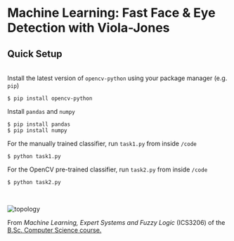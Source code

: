 # **Machine Learning: Fast Face & Eye Detection with Viola-Jones**



## **Quick Setup** 
<br/>Install the latest version of `` opencv-python `` using your package manager (e.g. ``pip``)

    $ pip install opencv-python

Install ``pandas`` and ``numpy``

    $ pip install pandas
    $ pip install numpy

For the manually trained classifier, run ``task1.py`` from inside ``/code``

    $ python task1.py

For the OpenCV pre-trained classifier, run ``task2.py`` from inside ``/code``

    $ python task2.py

<br/>

![topology](https://gitlab.com/qjstuart/ml-assignment/-/blob/master/ML.PNG?)

From _Machine Learning, Expert Systems and Fuzzy Logic_ (ICS3206) of the [B.Sc. Computer Science course.](https://www.um.edu.mt/courses/overview/UBSCHICGCFT-2020-1-O)
